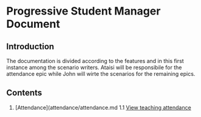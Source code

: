 # Progressive Student Manager Document

## Introduction
The documentation is divided according to the features and in this first instance among the scenario writers.
Ataisi will be responsibile for the attendance epic while John will wirte the scenarios for the remaining epics.

## Contents

1. [Attendance](attendance/attendance.md
 1.1 [View teaching attendance](ViewTeachingAttendance.md)
